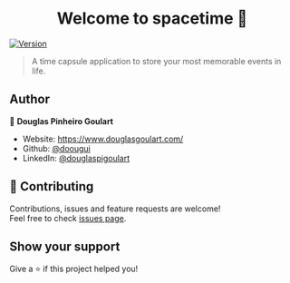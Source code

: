 <h1 align="center">Welcome to spacetime 👋</h1>
<p>
  <a href="https://www.npmjs.com/package/spacetime" target="_blank">
    <img alt="Version" src="https://img.shields.io/npm/v/spacetime.svg">
  </a>
</p>

> A time capsule application to store your most memorable events in life.

## Author

👤 **Douglas Pinheiro Goulart**

* Website: https://www.douglasgoulart.com/
* Github: [@doougui](https://github.com/doougui)
* LinkedIn: [@douglaspigoulart](https://linkedin.com/in/douglaspigoulart)

## 🤝 Contributing

Contributions, issues and feature requests are welcome!<br />Feel free to check [issues page](https://github.com/doougui/spacetime/issues). 

## Show your support

Give a ⭐️ if this project helped you!
